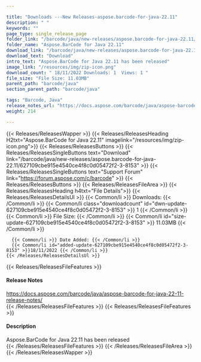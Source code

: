 ```yaml
---

title: "Downloads ---New Releases-aspose.barcode-for-java-22.11"
description: " "
keywords: ""
page_type: single_release_page
folder_link: "/barcode/java/new-releases/aspose.barcode-for-java-22.11/"
folder_name: "Aspose.BarCode for Java 22.11"
download_link: "/barcode/java/new-releases/aspose.barcode-for-java-22.11/627109cbe915e4540ce4f8c0d05472f2-3-8153"
download_text: "Download"
intro_text: "Aspose.BarCode for Java 22.11 has been released"
image_link: "/resources/img/zip-icon.png"
download_count: " 18/11/2022 Downloads: 1  Views: 1 "
file_size: "File Size: 11.03MB"
parent_path: "barcode/java"
section_parent_path: "barcode/java"

tags: "Barcode, Java"
release_notes_url: "https://docs.aspose.com/barcode/java/aspose-barcode-for-java-22-11-release-notes/"
weight: 214

---
```


{{< Releases/ReleasesWapper >}}
  {{< Releases/ReleasesHeading H2txt="Aspose.BarCode for Java 22.11" imagelink="/resources/img/zip-icon.png">}}
  {{< Releases/ReleasesButtons >}}
    {{< Releases/ReleasesSingleButtons text="Download" link="/barcode/java/new-releases/aspose.barcode-for-java-22.11/627109cbe915e4540ce4f8c0d05472f2-3-8153" >}}
    {{< Releases/ReleasesSingleButtons text="Support Forum" link="https://forum.aspose.com/c/barcode" >}}
  {{< Releases/ReleasesButtons >}}
  {{< Releases/ReleasesFileArea >}}
    {{< Releases/ReleasesHeading h4txt="File Details">}}
    {{< Releases/ReleasesDetailsUl >}}
      {{< Common/li >}} Downloads: {{< /Common/li >}}
      {{< Common/li class="downloadcount" id="dwn-update-627109cbe915e4540ce4f8c0d05472f2-3-8153" >}} 1 {{< /Common/li >}}
      {{< Common/li >}} File Size: {{< /Common/li >}}
      {{< Common/li id="size-update-627109cbe915e4540ce4f8c0d05472f2-3-8153" >}} 11.03MB {{< /Common/li >}}

      {{< Common/li >}} Date Added: {{< /Common/li >}}
      {{< Common/li id="added-update-627109cbe915e4540ce4f8c0d05472f2-3-8153" >}}18/11/2022 {{< /Common/li >}}
    {{< /Releases/ReleasesDetailsUl >}}

  {{< Releases/ReleasesFileFeatures >}}
      <h4>Release Notes</h4><div><a href='https://docs.aspose.com/barcode/java/aspose-barcode-for-java-22-11-release-notes/'>https://docs.aspose.com/barcode/java/aspose-barcode-for-java-22-11-release-notes/</a></div>
  {{< /Releases/ReleasesFileFeatures >}}
  {{< Releases/ReleasesFileFeatures >}}
      <h4>Description</h4><div class="HTMLDescription">Aspose.BarCode for Java 22.11 has been released</div>
  {{< /Releases/ReleasesFileFeatures >}}
 {{< /Releases/ReleasesFileArea >}}
{{< /Releases/ReleasesWapper >}}


